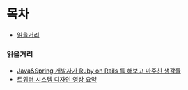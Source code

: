 # 목차

- [읽을거리](#읽을거리)



### 읽을거리
- [Java&Spring 개발자가 Ruby on Rails 를 해보고 마주친 생각들](https://blog.dramancompany.com/2020/11/java-spring-ruby-on-rails/)
- [트위터 시스템 디자인 영상 요약](https://traw.ai/video/5f0c01b2-5db7-450f-b827-fad2e24afb6e)

